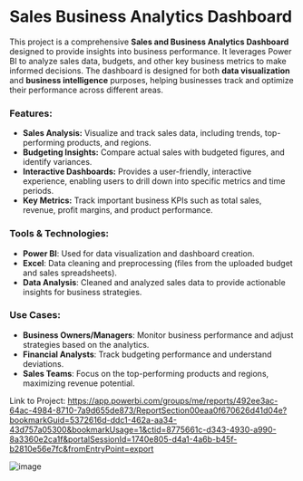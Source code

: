 # Sales Business Analytics Dashboard

This project is a comprehensive **Sales and Business Analytics Dashboard** designed to provide insights into business performance. It leverages Power BI to analyze sales data, budgets, and other key business metrics to make informed decisions. The dashboard is designed for both **data visualization** and **business intelligence** purposes, helping businesses track and optimize their performance across different areas.

### Features:
- **Sales Analysis:** Visualize and track sales data, including trends, top-performing products, and regions.
- **Budgeting Insights:** Compare actual sales with budgeted figures, and identify variances.
- **Interactive Dashboards:** Provides a user-friendly, interactive experience, enabling users to drill down into specific metrics and time periods.
- **Key Metrics:** Track important business KPIs such as total sales, revenue, profit margins, and product performance.

### Tools & Technologies:
- **Power BI**: Used for data visualization and dashboard creation.
- **Excel**: Data cleaning and preprocessing (files from the uploaded budget and sales spreadsheets).
- **Data Analysis**: Cleaned and analyzed sales data to provide actionable insights for business strategies.

### Use Cases:
- **Business Owners/Managers**: Monitor business performance and adjust strategies based on the analytics.
- **Financial Analysts**: Track budgeting performance and understand deviations.
- **Sales Teams**: Focus on the top-performing products and regions, maximizing revenue potential.

Link to Project: https://app.powerbi.com/groups/me/reports/492ee3ac-64ac-4984-8710-7a9d655de873/ReportSection00eaa0f670626d41d04e?bookmarkGuid=5372616d-ddc1-462a-aa34-43d757a05300&bookmarkUsage=1&ctid=8775661c-d343-4930-a990-8a3360e2ca1f&portalSessionId=1740e805-d4a1-4a6b-b45f-b2810e56e7fc&fromEntryPoint=export


![image](https://github.com/user-attachments/assets/5a5dc532-3987-4c2c-8dd6-a5c56a793bc3)


